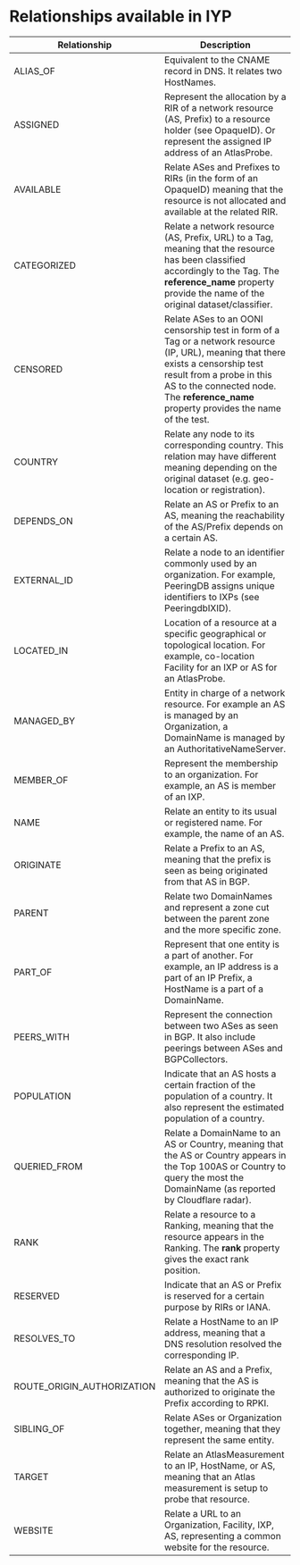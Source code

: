 
# Relationships available in IYP


| Relationship               | Description                                                                                                                                                                                                      |
|----------------------------|------------------------------------------------------------------------------------------------------------------------------------------------------------------------------------------------------------------|
| ALIAS_OF                   | Equivalent to the CNAME record in DNS. It relates two HostNames.                                                                                                                                                 |
| ASSIGNED                   | Represent the allocation by a RIR of a network resource (AS, Prefix) to a resource holder (see OpaqueID). Or represent the assigned IP address of an AtlasProbe.                                                 |
| AVAILABLE                  | Relate ASes and Prefixes to RIRs (in the form of an OpaqueID) meaning that the resource is not allocated and available at the related RIR.                                                                       |
| CATEGORIZED                | Relate a network resource (AS, Prefix, URL) to a Tag, meaning that the resource has been classified accordingly to the Tag. The **reference_name** property provide the name of the original dataset/classifier. |
| CENSORED                   | Relate ASes to an OONI censorship test in form of a Tag or a network resource (IP, URL), meaning that there exists a censorship test result from a probe in this AS to the connected node. The **reference_name** property provides the name of the test.|
| COUNTRY                    | Relate any node to its corresponding country. This relation may have different meaning depending on the original dataset (e.g. geo-location or registration).                                                    |
| DEPENDS_ON                 | Relate an AS or Prefix to an AS, meaning the reachability of the AS/Prefix depends on a certain AS.                                                                                                              |
| EXTERNAL_ID                | Relate a node to an identifier commonly used by an organization. For example, PeeringDB assigns unique identifiers to IXPs (see PeeringdbIXID).                                                                  |
| LOCATED_IN                 | Location of a resource at a specific geographical or topological location. For example, co-location Facility for an IXP or AS for an AtlasProbe.                                                                 |
| MANAGED_BY                 | Entity in charge of a network resource. For example an AS is  managed by an Organization, a DomainName is managed by an AuthoritativeNameServer.                                                                 |
| MEMBER_OF                  | Represent the membership to an organization. For example, an AS is member of an IXP.                                                                                                                             |
| NAME                       | Relate an entity to its usual or registered name. For example, the name of an AS.                                                                                                                                |
| ORIGINATE                  | Relate a Prefix to an AS, meaning that the prefix is seen as being originated from that AS in BGP.                                                                                                               |
| PARENT                     | Relate two DomainNames and represent a zone cut between the parent zone and the more specific zone.                                                                                                              |
| PART_OF                    | Represent that one entity is a part of another. For example, an IP address is a part of an IP Prefix, a HostName is a part of a DomainName.                                                                      |
| PEERS_WITH                 | Represent the connection between two ASes as seen in BGP. It also include peerings between ASes and BGPCollectors.                                                                                               |
| POPULATION                 | Indicate that an AS hosts a certain fraction of the population of a country. It also represent the estimated population of a country.                                                                            |
| QUERIED_FROM               | Relate a DomainName to an AS or Country, meaning that the AS or Country appears in the Top 100AS or Country to query the most the DomainName (as reported by Cloudflare radar).                                  |
| RANK                       | Relate a resource to a Ranking, meaning that the resource appears in the Ranking. The **rank** property gives the exact rank position.                                                                           |
| RESERVED                   | Indicate that an AS or Prefix is reserved for a certain purpose by RIRs or IANA.                                                                                                                                 |
| RESOLVES_TO                | Relate a HostName to an IP address, meaning that a DNS resolution resolved the corresponding IP.                                                                                                                 |
| ROUTE_ORIGIN_AUTHORIZATION | Relate an AS and a Prefix, meaning that the AS is authorized to originate the Prefix according to RPKI.                                                                                                          |
| SIBLING_OF                 | Relate ASes or Organization together, meaning that they represent the same entity.                                                                                                                               |
| TARGET                     | Relate an AtlasMeasurement to an IP, HostName, or AS, meaning that an Atlas measurement is setup to probe that resource.                                                                                         |
| WEBSITE                    | Relate a URL to an Organization, Facility, IXP, AS, representing a common website for the resource.                                                                                                              |

